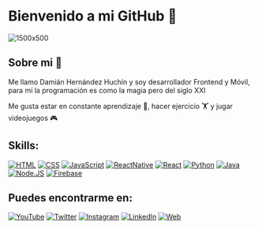 # Bienvenido a mi GitHub 🚀
![1500x500](https://user-images.githubusercontent.com/60200578/181684383-36938c28-5fa1-4b17-82f3-283749512df4.jpeg)


## Sobre mi 🤠
Me llamo Damián Hernández Huchín y soy desarrollador Frontend y Móvil, para mi la programación es como la magia pero del siglo XXI

Me gusta estar en constante aprendizaje 📖, hacer ejercicio 🏋️ y jugar videojuegos 🎮

## Skills:
[![HTML](https://img.shields.io/badge/Html-ff8a31?style=for-the-badge&logo=html5&logoColor=white&labelColor=101010)]()
[![CSS](https://img.shields.io/badge/CSS-30a6ff?style=for-the-badge&logo=css3&logoColor=white&labelColor=101010)]()
[![JavaScript](https://img.shields.io/badge/JavaScript-f4df26?style=for-the-badge&logo=javascript&logoColor=white&labelColor=101010)]()
[![ReactNative](https://img.shields.io/badge/ReactNative-00d8ff?style=for-the-badge&logo=react&logoColor=white&labelColor=101010)]()
[![React](https://img.shields.io/badge/React-00d8ff?style=for-the-badge&logo=react&logoColor=white&labelColor=101010)]()
[![Python](https://img.shields.io/badge/Python-538cbb?style=for-the-badge&logo=python&logoColor=white&labelColor=101010)]()
[![Java](https://img.shields.io/badge/Java-E66F00?style=for-the-badge&logo=java&logoColor=white&labelColor=101010)]()
[![Node.JS](https://img.shields.io/badge/Node.JS-549c45?style=for-the-badge&logo=node.js&logoColor=white&labelColor=101010)]()
[![Firebase](https://img.shields.io/badge/Firebase-FFCA28?style=for-the-badge&logo=firebase&logoColor=white&labelColor=101010)]()
</br>

## Puedes encontrarme en:

[![YouTube](https://img.shields.io/badge/YouTube-Axoluchin-FF0000?style=for-the-badge&logo=youtube&logoColor=white&labelColor=101010)](https://youtube.com/axoluchin)
[![Twitter](https://img.shields.io/badge/Twitter-@DamianHuchin-1DA1F2?style=for-the-badge&logo=twitter&logoColor=white&labelColor=101010)](https://twitter.com/DamianHuchin)
[![Instagram](https://img.shields.io/badge/Instagram-@DamianHuchin-E4405F?style=for-the-badge&logo=instagram&logoColor=white&labelColor=101010)](https://instagram.com/DamianHuchin)
[![LinkedIn](https://img.shields.io/badge/LinkedIn-DamianHuchin-0077B5?style=for-the-badge&logo=linkedin&logoColor=white&labelColor=101010)](https://www.linkedin.com/in/damianhuchin/)
[![Web](https://img.shields.io/badge/My_Website-Axoluchin-1f1f1f?style=for-the-badge&logo=dev.to&logoColor=white&labelColor=101010)](https://axoluchin.herokuapp.com/)

<!--
**HuchinDamian/HuchinDamian** is a ✨ _special_ ✨ repository because its `README.md` (this file) appears on your GitHub profile.

Here are some ideas to get you started:

- 🔭 I’m currently working on ...
- 🌱 I’m currently learning ...
- 👯 I’m looking to collaborate on ...
- 🤔 I’m looking for help with ...
- 💬 Ask me about ...
- 📫 How to reach me: ...
- 😄 Pronouns: ...
- ⚡ Fun fact: ...
-->
